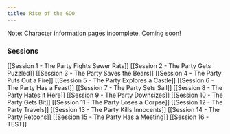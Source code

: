 ```yaml
---
title: Rise of the GOO
---
```

Note: Character information pages incomplete. Coming soon!
### Sessions
[[Session 1 - The Party Fights Sewer Rats]]
[[Session 2 - The Party Gets Puzzled]]
[[Session 3 - The Party Saves the Bears]]
[[Session 4 - The Party Puts Out a Fire]]
[[Session 5 - The Party Explores a Castle]]
[[Session 6 - The Party Has a Feast]]
[[Session 7 - The Party Sets Sail]]
[[Session 8 - The Party Hates it Here]]
[[Session 9 - The Party Downsizes]]
[[Session 10 - The Party Gets Bit]]
[[Session 11 - The Party Loses a Corpse]]
[[Session 12 - The Party Travels]]
[[Session 13 - The Party Kills Innocents]]
[[Session 14 - The Party Retcons]]
[[Session 15 - The Party Has a Meeting]]
[[Session 16 - TEST]]